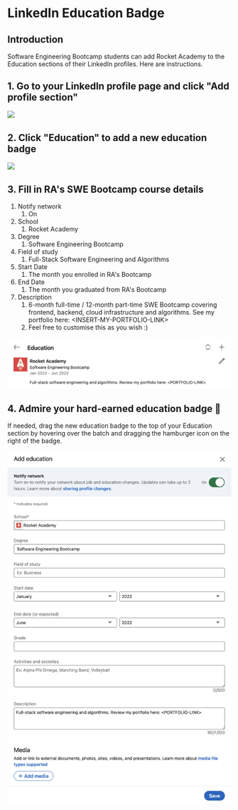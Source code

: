# LinkedIn Education Badge

## Introduction

Software Engineering Bootcamp students can add Rocket Academy to the Education sections of their LinkedIn profiles. Here are instructions.

## 1. Go to your LinkedIn profile page and click "**Add profile section"**

![](../.gitbook/assets/jie-ping-20210401-12.55.44.png)

## 2. Click "Education" to add a new education badge

![](../.gitbook/assets/jie-ping-20210401-12.42.04.png)

## 3. Fill in RA's SWE Bootcamp course details

1. Notify network
   1. On
2. School
   1. Rocket Academy
3. Degree
   1. Software Engineering Bootcamp
4. Field of study
   1. Full-Stack Software Engineering and Algorithms
5. Start Date
   1. The month you enrolled in RA's Bootcamp
6. End Date
   1. The month you graduated from RA's Bootcamp
7. Description
   1. 6-month full-time / 12-month part-time SWE Bootcamp covering frontend, backend, cloud infrastructure and algorithms. See my portfolio here: &lt;INSERT-MY-PORTFOLIO-LINK&gt;
   2. Feel free to customise this as you wish :\)

![](../.gitbook/assets/image%20%286%29.png)

## 4. Admire your hard-earned education badge 🚀

If needed, drag the new education badge to the top of your Education section by hovering over the batch and dragging the hamburger icon on the right of the badge.

![](../.gitbook/assets/image%20%285%29.png)
